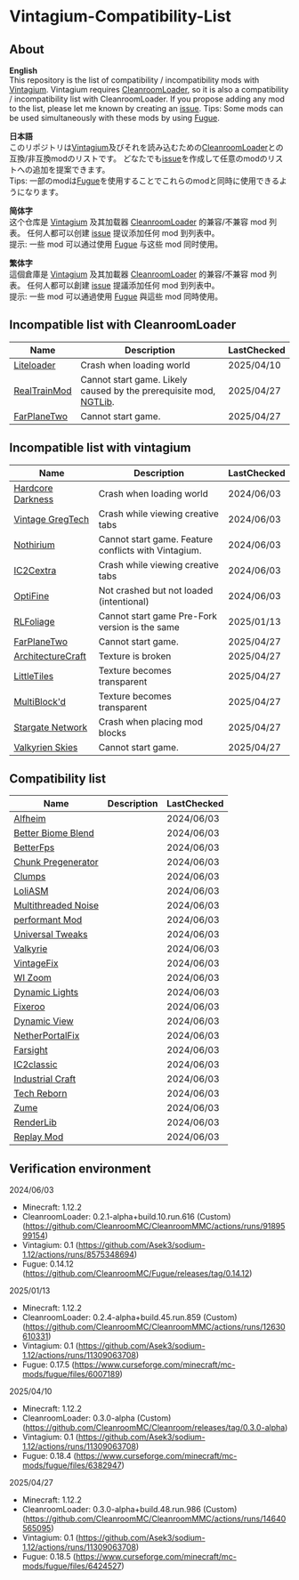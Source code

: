 # Vintagium-Compatibility-List
## About  
**English**  
This repository is the list of compatibility / incompatibility mods with [Vintagium](https://github.com/Asek3/sodium-1.12). Vintagium requires [CleanroomLoader](https://github.com/CleanroomMC/CleanroomMMC), so it is also a compatibility / incompatibility list with CleanroomLoader. If you propose adding any mod to the list, please let me known by creating an [issue](https://github.com/daizu-007/Vintagium-Compatibility-List/issues).
Tips: Some mods can be used simultaneously with these mods by using [Fugue](https://github.com/CleanroomMC/Fugue).
  
**日本語**  
このリポジトリは[Vintagium](https://github.com/Asek3/sodium-1.12)及びそれを読み込むための[CleanroomLoader](https://github.com/CleanroomMC/CleanroomMMC)との互換/非互換modのリストです。
どなたでも[issue](https://github.com/daizu-007/Vintagium-Compatibility-List/issues)を作成して任意のmodのリストへの追加を提案できます。  
Tips: 一部のmodは[Fugue](https://github.com/CleanroomMC/Fugue)を使用することでこれらのmodと同時に使用できるようになります。  
  
**简体字**  
这个仓库是 [Vintagium](https://github.com/Asek3/sodium-1.12) 及其加载器 [CleanroomLoader](https://github.com/CleanroomMC/CleanroomMMC) 的兼容/不兼容 mod 列表。 任何人都可以创建 [issue](https://github.com/daizu-007/Vintagium-Compatibility-List/issues) 提议添加任何 mod 到列表中。  
提示: 一些 mod 可以通过使用 [Fugue](https://github.com/CleanroomMC/Fugue) 与这些 mod 同时使用。 
  
**繁体字**  
這個倉庫是 [Vintagium](https://github.com/Asek3/sodium-1.12) 及其加載器 [CleanroomLoader](https://github.com/CleanroomMC/CleanroomMMC) 的兼容/不兼容 mod 列表。 任何人都可以創建 [issue](https://github.com/daizu-007/Vintagium-Compatibility-List/issues) 提議添加任何 mod 到列表中。  
提示: 一些 mod 可以通過使用 [Fugue](https://github.com/CleanroomMC/Fugue) 與這些 mod 同時使用。  
  
## Incompatible list with CleanroomLoader
|Name|Description|LastChecked|
|----|----|----|
|[Liteloader](https://www.liteloader.com)|Crash when loading world|2025/04/10|
|[RealTrainMod](https://www.curseforge.com/minecraft/mc-mods/realtrainmod)|Cannot start game. Likely caused by the prerequisite mod, [NGTLib](https://www.curseforge.com/minecraft/mc-mods/ngtlib).|2025/04/27|
|[FarPlaneTwo](https://www.curseforge.com/minecraft/mc-mods/farplanetwo)|Cannot start game.|2025/04/27|

## Incompatible list with vintagium
|Name|Description|LastChecked|
|----|----|----|
|[Hardcore Darkness](https://www.curseforge.com/minecraft/mc-mods/hardcore-darkness)|Crash when loading world|2024/06/03|
|[Vintage GregTech](https://www.curseforge.com/minecraft/mc-mods/vintage-gregtech)|Crash while viewing creative tabs|2024/06/03|
|[Nothirium](https://www.curseforge.com/minecraft/mc-mods/nothirium)|Cannot start game. Feature conflicts with Vintagium.|2024/06/03|
|[IC2Cextra](https://www.curseforge.com/minecraft/mc-mods/ic2c-extras)|Crash while viewing creative tabs|2024/06/03|
|[OptiFine](https://optifine.net/)|Not crashed but not loaded (intentional)|2024/06/03|
|[RLFoliage](https://www.curseforge.com/minecraft/mc-mods/rlfoliage)|Cannot start game Pre-Fork version is the same|2025/01/13|
|[FarPlaneTwo](https://www.curseforge.com/minecraft/mc-mods/farplanetwo)|Cannot start game.|2025/04/27|
|[ArchitectureCraft](https://www.curseforge.com/minecraft/mc-mods/architecturecraft-tridev)|Texture is broken|2025/04/27|
|[LittleTiles](https://www.curseforge.com/minecraft/mc-mods/littletiles)|Texture becomes transparent|2025/04/27|
|[MultiBlock'd](https://www.curseforge.com/minecraft/mc-mods/multiblocked)|Texture becomes transparent|2025/04/27|
|[Stargate Network](https://www.curseforge.com/minecraft/mc-mods/stargate-network)|Crash when placing mod blocks|2025/04/27|
|[Valkyrien Skies](https://www.curseforge.com/minecraft/mc-mods/valkyrien-skies)|Cannot start game.|2025/04/27|
  
## Compatibility list
|Name|Description|LastChecked|
|----|----|----|
|[Alfheim](https://www.curseforge.com/minecraft/mc-mods/alfheim-lighting-engine)||2024/06/03|
|[Better Biome Blend](https://github.com/FionaTheMortal/better-biome-blend)||2024/06/03|
|[BetterFps](https://www.curseforge.com/minecraft/mc-mods/betterfps)||2024/06/03|
|[Chunk Pregenerator](https://www.curseforge.com/projects/267193)||2024/06/03|
|[Clumps](https://www.curseforge.com/projects/256717)||2024/06/03|
|[LoliASM](https://www.curseforge.com/projects/460609)||2024/06/03|
|[Multithreaded Noise](https://www.curseforge.com/minecraft/mc-mods/multithreaded-noise)||2024/06/03|
|[performant Mod](https://www.curseforge.com/projects/354143)||2024/06/03|
|[Universal Tweaks](https://www.curseforge.com/projects/705000)||2024/06/03|
|[Valkyrie](https://www.curseforge.com/projects/874067)||2024/06/03|
|[VintageFix](https://www.curseforge.com/projects/871198)||2024/06/03|
|[WI Zoom](https://www.curseforge.com/projects/349630)||2024/06/03|
|[Dynamic Lights](https://www.curseforge.com/projects/227874)||2024/06/03|
|[Fixeroo](https://www.curseforge.com/minecraft/mc-mods/xp-orb-clump)||2024/06/03|
|[Dynamic View](https://www.curseforge.com/minecraft/mc-mods/dynamic-view)||2024/06/03|
|[NetherPortalFix](https://www.curseforge.com/minecraft/mc-mods/netherportalfix)||2024/06/03|
|[Farsight](https://www.curseforge.com/minecraft/mc-mods/farsight)||2024/06/03|
|[IC2classic](https://www.curseforge.com/minecraft/mc-mods/ic2-classic)||2024/06/03|
|[Industrial Craft](https://www.curseforge.com/minecraft/mc-mods/industrial-craft)||2024/06/03|
|[Tech Reborn](https://www.curseforge.com/minecraft/mc-mods/techreborn)||2024/06/03|
|[Zume](https://www.curseforge.com/minecraft/mc-mods/zume)||2024/06/03|
|[RenderLib](https://www.curseforge.com/minecraft/mc-mods/renderlib)||2024/06/03|
|[Replay Mod](https://www.replaymod.com/)||2024/06/03|
  
## Verification environment
2024/06/03
- Minecraft: 1.12.2
- CleanroomLoader: 0.2.1-alpha+build.10.run.616 (Custom) (https://github.com/CleanroomMC/CleanroomMMC/actions/runs/9189599154)
- Vintagium: 0.1 (https://github.com/Asek3/sodium-1.12/actions/runs/8575348694)
- Fugue: 0.14.12 (https://github.com/CleanroomMC/Fugue/releases/tag/0.14.12)  
  
2025/01/13
- Minecraft: 1.12.2
- CleanroomLoader: 0.2.4-alpha+build.45.run.859 (Custom) (https://github.com/CleanroomMC/CleanroomMMC/actions/runs/12630610331)
- Vintagium: 0.1 (https://github.com/Asek3/sodium-1.12/actions/runs/11309063708)
- Fugue: 0.17.5 (https://www.curseforge.com/minecraft/mc-mods/fugue/files/6007189)
  
2025/04/10
- Minecraft: 1.12.2
- CleanroomLoader: 0.3.0-alpha (Custom) (https://github.com/CleanroomMC/Cleanroom/releases/tag/0.3.0-alpha)
- Vintagium: 0.1 (https://github.com/Asek3/sodium-1.12/actions/runs/11309063708)
- Fugue: 0.18.4 (https://www.curseforge.com/minecraft/mc-mods/fugue/files/6382947)
  
2025/04/27
- Minecraft: 1.12.2
- CleanroomLoader: 0.3.0-alpha+build.48.run.986 (Custom) (https://github.com/CleanroomMC/CleanroomMMC/actions/runs/14640565095)
- Vintagium: 0.1 (https://github.com/Asek3/sodium-1.12/actions/runs/11309063708)
- Fugue: 0.18.5 (https://www.curseforge.com/minecraft/mc-mods/fugue/files/6424527)